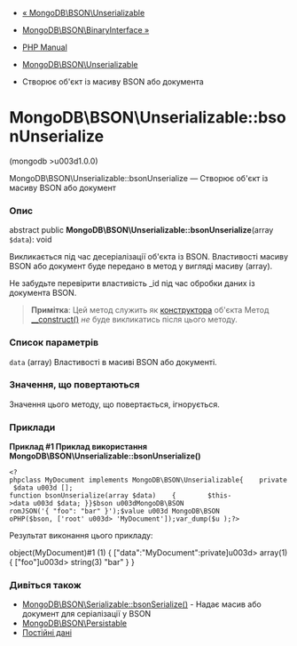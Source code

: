 - [«
MongoDB\BSON\Unserializable](class.mongodb-bson-unserializable.md)
- [MongoDB\BSON\BinaryInterface
»](class.mongodb-bson-binaryinterface.md)

- [PHP Manual](index.md)
- [MongoDB\BSON\Unserializable](class.mongodb-bson-unserializable.md)
- Створює об'єкт із масиву BSON або документа

# MongoDB\BSON\Unserializable::bsonUnserialize

(mongodb \>u003d1.0.0)

MongoDB\BSON\Unserializable::bsonUnserialize — Створює об'єкт із масиву
BSON або документ

### Опис

abstract public **MongoDB\BSON\Unserializable::bsonUnserialize**(array
`$data`): void

Викликається під час десеріалізації об'єкта із BSON. Властивості масиву
BSON або документ буде передано в метод у вигляді масиву (array).

Не забудьте перевірити властивість \_id під час обробки даних із документа
BSON.

> **Примітка**: Цей метод служить як
> [конструктора](language.oop5.decon.md#language.oop5.decon.constructor)
> об'єкта Метод
> [\_\_construct()](language.oop5.decon.md#object.construct) *не*
> буде викликатись після цього методу.

### Список параметрів

`data` (array)
Властивості в масиві BSON або документі.

### Значення, що повертаються

Значення цього методу, що повертається, ігнорується.

### Приклади

**Приклад #1 Приклад використання
**MongoDB\BSON\Unserializable::bsonUnserialize()****

`<?phpclass MyDocument implements MongoDB\BSON\Unserializable{    private $data u003d []; function bsonUnserialize(array $data)    {        $this->data u003d $data; }}$bson u003dMongoDB\BSON romJSON('{ "foo": "bar" }');$value u003d MongoDB\BSON oPHP($bson, ['root' u003d> 'MyDocument']);var_dump($u );?> `

Результат виконання цього прикладу:

object(MyDocument)#1 (1) {
["data":"MyDocument":private]u003d>
array(1) {
["foo"]u003d>
string(3) "bar"
}
}

### Дивіться також

- [MongoDB\BSON\Serializable::bsonSerialize()](mongodb-bson-serializable.bsonserialize.md) -
Надає масив або документ для серіалізації у BSON
- [MongoDB\BSON\Persistable](class.mongodb-bson-persistable.md)
- [Постійні дані](mongodb.persistence.md)
